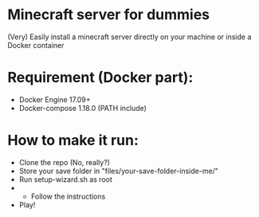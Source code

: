 # Minecraft server for dummies

(Very) Easily install a minecraft server directly on your machine or inside a Docker container

# Requirement (Docker part): 
 - Docker Engine 17.09+
 - Docker-compose 1.18.0 (PATH include)
# How to make it run:
- Clone the repo (No, really?)
- Store your save folder in "files/your-save-folder-inside-me/"
- Run setup-wizard.sh as root
- - Follow the instructions 
- Play!